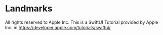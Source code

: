 # Landmarks
 All rights reserved to Apple Inc. This is a SwiftUI Tutorial provided by Apple Inc. in https://developer.apple.com/tutorials/swiftui/
